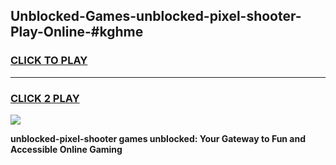
## Unblocked-Games-unblocked-pixel-shooter-Play-Online-#kghme
<h3>
<a href="https://premium.freeplayer.one?title=unblocked-pixel-shooter&ref=24F">CLICK TO PLAY</a></h3>
<hr>

<h3>
<a href="https://premium.freeplayer.one?title=unblocked-pixel-shooter&ref=24F">CLICK 2 PLAY</a>
  
</h3>

<a href="https://premium.freeplayer.one?title=unblocked-pixel-shooter&ref=24F/"><img src="https://clearcache.store/games.png"></a>


**unblocked-pixel-shooter games unblocked: Your Gateway to Fun and Accessible Online Gaming**
